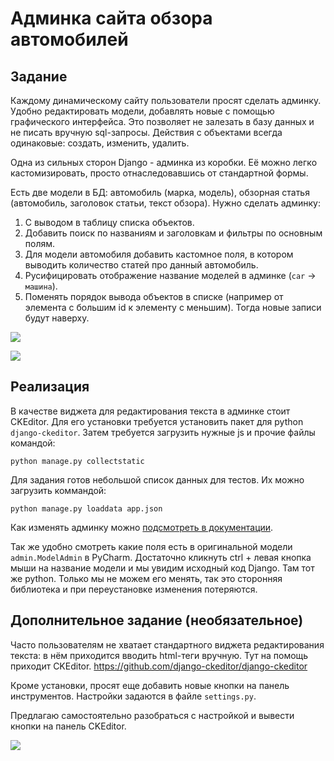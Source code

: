 # Админка сайта обзора автомобилей

## Задание

Каждому динамическому сайту пользователи просят сделать админку.
Удобно редактировать модели, добавлять новые с помощью графического интерфейса.
Это позволяет не залезать в базу данных и не писать вручную sql-запросы.
Действия с объектами всегда одинаковые: создать, изменить, удалить.

Одна из сильных сторон Django - админка из коробки.
Её можно легко кастомизировать, просто отнаследовавшись от стандартной формы.

Есть две модели в БД: автомобиль (марка, модель), обзорная статья (автомобиль, заголовок статьи, текст обзора).
Нужно сделать админку:

1) С выводом в таблицу списка объектов.
2) Добавить поиск по названиям и заголовкам и фильтры по основным полям.
3) Для модели автомобиля добавить кастомное поля, в котором выводить количество статей про данный автомобиль.
4) Русифицировать отображение название моделей в админке (`car` -> `машина`).
5) Поменять порядок вывода объектов в списке (например от элемента с большим id к элементу с меньшим).
Тогда новые записи будут наверху.

![](./docs/admin_car.png)

![](./docs/admin_review.png)

## Реализация

В качестве виджета для редактирования текста в админке стоит CKEditor.
Для его установки требуется установить пакет для python `django-ckeditor`.
Затем требуется загрузить нужные js и прочие файлы командой:
```
python manage.py collectstatic
```

Для задания готов небольшой список данных для тестов.
Их можно загрузить коммандой: 
```
python manage.py loaddata app.json
```

Как изменять админку можно [подсмотреть в документации](https://docs.djangoproject.com/en/2.1/ref/contrib/admin/).

Так же удобно смотреть какие поля есть в оригинальной модели `admin.ModelAdmin` в PyCharm.
Достаточно кликнуть ctrl + левая кнопка мыши на название модели и мы увидим исходный код Django.
Там тот же python. Только мы не можем его менять, так это сторонняя библиотека и при переустановке изменения потеряются.


## Дополнительное задание (необязательное)

Часто пользователям не хватает стандартного виджета редактирования текста:
в нём приходится вводить html-теги вручную.
Тут на помощь приходит CKEditor.
https://github.com/django-ckeditor/django-ckeditor

Кроме установки, просят еще добавить новые кнопки на панель инструментов.
Настройки задаются в файле `settings.py`.

Предлагаю самостоятельно разобраться с настройкой и вывести кнопки на панель CKEditor.

![](./docs/ckeditor_full.png)
